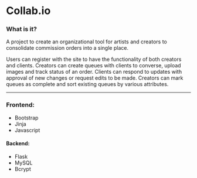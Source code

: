 # Collab.io

### What is it? 
A project to create an organizational tool for artists and creators to consolidate commission orders into a single place.

Users can register with the site to have the functionality of both creators and clients.
Creators can create queues with clients to converse, upload images and track status of an order.
Clients can respond to updates with approval of new changes or request edits to be made.
Creators can mark queues as complete and sort existing queues by various attributes.

---

### Frontend:
* Bootstrap
* Jinja
* Javascript

#### Backend:
* Flask
* MySQL
* Bcrypt
